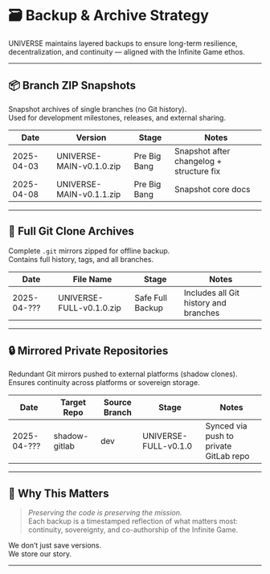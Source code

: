 # 🗃️ Backup & Archive Strategy

UNIVERSE maintains layered backups to ensure long-term resilience, decentralization, and continuity — aligned with the Infinite Game ethos.

---

## 📦 Branch ZIP Snapshots

Snapshot archives of single branches (no Git history).  
Used for development milestones, releases, and external sharing.

| Date       | Version              | Stage               | Notes                                     |
|------------|----------------------|----------------------|--------------------------------------------|
| 2025-04-03 | UNIVERSE-MAIN-v0.1.0.zip      | Pre Big Bang          | Snapshot after changelog + structure fix   |
| 2025-04-08 | UNIVERSE-MAIN-v0.1.1.zip      | Pre Big Bang          | Snapshot core docs   |

---

## 🧬 Full Git Clone Archives

Complete `.git` mirrors zipped for offline backup.  
Contains full history, tags, and all branches.

| Date       | File Name                   | Stage              | Notes                                     |
|------------|-----------------------------|---------------------|--------------------------------------------|
| 2025-04-??? | UNIVERSE-FULL-v0.1.0.zip     | Safe Full Backup    | Includes all Git history and branches      |

---

## 🔒 Mirrored Private Repositories

Redundant Git mirrors pushed to external platforms (shadow clones).  
Ensures continuity across platforms or sovereign storage.

| Date       | Target Repo                | Source Branch | Stage              | Notes                                      |
|------------|----------------------------|----------------|---------------------|---------------------------------------------|
| 2025-04-??? | shadow-gitlab              | dev            | UNIVERSE-FULL-v0.1.0   | Synced via push to private GitLab repo      |

---

## 🧠 Why This Matters

> *Preserving the code is preserving the mission.*  
Each backup is a timestamped reflection of what matters most: continuity, sovereignty, and co-authorship of the Infinite Game.

We don’t just save versions.  
We store our story.

---
